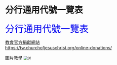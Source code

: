 # 分行通用代號一覽表


<a href="https://tw.churchofjesuschrist.org/online-donations/?lang=zho" style="font-size: 30px;text-decoration:none; color: rgb(0,0,240);" >分行通用代號一覽表</a>

<a href="https://tw.churchofjesuschrist.org/online-donations/">教會官方捐獻網站</a><br>
https://tw.churchofjesuschrist.org/online-donations/


圖片教學
<img src="https://i.imgur.com/Vn41ZT4.png" alt="01" style="zoom:80%;" />





